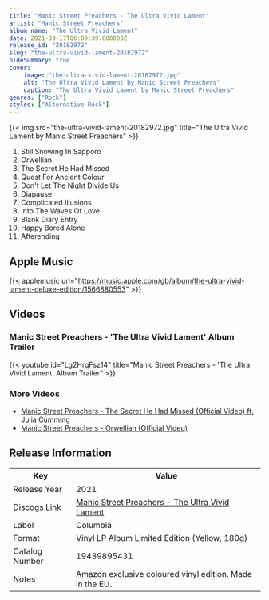 ```yaml
---
title: "Manic Street Preachers - The Ultra Vivid Lament"
artist: "Manic Street Preachers"
album_name: "The Ultra Vivid Lament"
date: 2021-09-17T06:09:39.000000Z
release_id: "20182972"
slug: "the-ultra-vivid-lament-20182972"
hideSummary: true
cover:
    image: "the-ultra-vivid-lament-20182972.jpg"
    alt: "The Ultra Vivid Lament by Manic Street Preachers"
    caption: "The Ultra Vivid Lament by Manic Street Preachers"
genres: ["Rock"]
styles: ["Alternative Rock"]
---
```


{{< img src="the-ultra-vivid-lament-20182972.jpg" title="The Ultra Vivid Lament by Manic Street Preachers" >}}

<!-- section break -->

1. Still Snowing In Sapporo
2. Orwellian
3. The Secret He Had Missed
4. Quest For Ancient Colour
5. Don't Let The Night Divide Us
6. Diapause
7. Complicated Illusions
8. Into The Waves Of Love
9. Blank Diary Entry
10. Happy Bored Alone
11. Afterending

<!-- section break -->




## Apple Music
{{< applemusic url="https://music.apple.com/gb/album/the-ultra-vivid-lament-deluxe-edition/1566880553" >}}





## Videos
### Manic Street Preachers - 'The Ultra Vivid Lament' Album Trailer
{{< youtube id="Lg2HrqFsz14" title="Manic Street Preachers - 'The Ultra Vivid Lament' Album Trailer" >}}<br>

### More Videos

- [Manic Street Preachers - The Secret He Had Missed (Official Video) ft. Julia Cumming](https://www.youtube.com/watch?v=4Q3sDyp3mbo)
- [Manic Street Preachers - Orwellian (Official Video)](https://www.youtube.com/watch?v=bzSYaCeWvFM)


## Release Information
|  Key           | Value                                                |
| ---------------| ---------------------------------------------------- |
| Release Year   | 2021                                   |
| Discogs Link   | [Manic Street Preachers - The Ultra Vivid Lament](https://www.discogs.com/release/20182972-Manic-Street-Preachers-The-Ultra-Vivid-Lament) |
| Label          | Columbia |
| Format         | Vinyl LP Album Limited Edition (Yellow, 180g) |
| Catalog Number | 19439895431 |
| Notes | Amazon exclusive coloured vinyl edition.  Made in the EU.   |